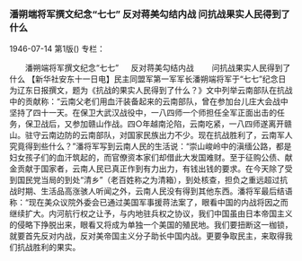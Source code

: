 ### 潘朔端将军撰文纪念“七七”  反对蒋美勾结内战  问抗战果实人民得到了什么

1946-07-14
第1版()
专栏：

　　潘朔端将军撰文纪念“七七”
　  反对蒋美勾结内战
　　问抗战果实人民得到了什么
    【新华社安东十一日电】民主同盟军第一军军长潘朔端将军于“七七”纪念日为辽东日报撰文，题为《抗战的果实人民得到了什么？》文中列举云南部队在抗战中的贡献称：“云南父老们用血汗装备起来的云南部队，曾在参加台儿庄大会战中坚持了四十一天。在保卫大武汉战役中，一八四师一个师担任全军正面出击的任务，保卫战后，又参加赣山作战。四○年越南沦陷，云南吃紧，一八四师遂离开赣山。驻守云南边防的云南部队，对国家民族出力不少。现在抗战胜利了，云南军人究竟得到些什么？”潘将军写到云南人民的生活说：“崇山峻岭中的滇缅公路，都是妇女孩子们的血汗筑起的，而官僚资本家们却借此大发国难财。至于征购公债、献金贡献于国家者，云南人民已真正作到有力出力，有钱出钱的要求。在今天除了受到国民党当局的到处“清乡”（老百姓称之为清箱），到处核查，担负之重远超过抗战时期、生活品高涨骇人听闻之外，云南人民没有得到其他东西。潘将军最后结语称：“现在美众议院外委会已通过美国军事援蒋法案了，眼看中国的内战将因之而继续扩大。内河航行权之让予，与内地驻兵权之协议，我们中国虽由日本帝国主义的侵略下挣脱出来，眼看又将成为单独一个美国的殖民地。我们要扭断这一枷锁，就要首先反对内战，反对美帝国主义分子助长中国内战。更要争取民主，来取得我们抗战胜利的果实。
